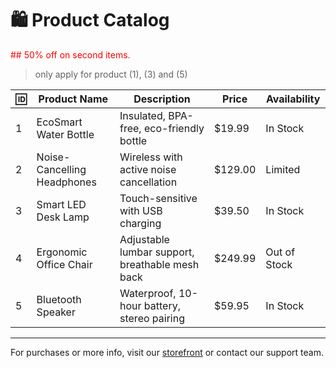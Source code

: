 # 🛍️ Product Catalog

<font color="red">## 50% off on second items.</font>
> only apply for product (1), (3) and (5)

| 🆔 | Product Name                 | Description                                      | Price   | Availability |
|----|-----------------------------|--------------------------------------------------|---------|--------------|
| 1  | EcoSmart Water Bottle       | Insulated, BPA-free, eco-friendly bottle         | $19.99  | In Stock     |
| 2  | Noise-Cancelling Headphones | Wireless with active noise cancellation          | $129.00 | Limited      |
| 3  | Smart LED Desk Lamp         | Touch-sensitive with USB charging                | $39.50  | In Stock     |
| 4  | Ergonomic Office Chair      | Adjustable lumbar support, breathable mesh back  | $249.99 | Out of Stock |
| 5  | Bluetooth Speaker           | Waterproof, 10-hour battery, stereo pairing      | $59.95  | In Stock     |

---

For purchases or more info, visit our [storefront](#) or contact our support team.

